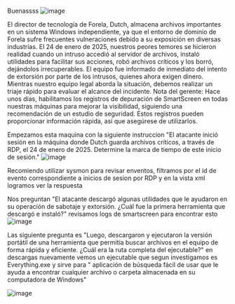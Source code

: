 Buenassss
![image](https://github.com/user-attachments/assets/36d7a511-c6c3-460b-a089-f94eaf960e78)

El director de tecnología de Forela, Dutch, almacena archivos importantes en un sistema Windows independiente, ya que el entorno de dominio de Forela sufre frecuentes vulneraciones debido a su exposición en diversas industrias. El 24 de enero de 2025, nuestros peores temores se hicieron realidad cuando un intruso accedió al servidor de archivos, instaló utilidades para facilitar sus acciones, robó archivos críticos y los borró, dejándolos irrecuperables. El equipo fue informado de inmediato del intento de extorsión por parte de los intrusos, quienes ahora exigen dinero. Mientras nuestro equipo legal aborda la situación, debemos realizar un triaje rápido para evaluar el alcance del incidente. Nota del gerente: Hace unos días, habilitamos los registros de depuración de SmartScreen en todas nuestras máquinas para mejorar la visibilidad, siguiendo una recomendación de un estudio de seguridad. Estos registros pueden proporcionar información rápida, así que asegúrese de utilizarlos.

Empezamos esta maquina con la siguiente instruccion "El atacante inició sesión en la máquina donde Dutch guarda archivos críticos, a través de RDP, el 24 de enero de 2025. Determine la marca de tiempo de este inicio de sesión."
![image](https://github.com/user-attachments/assets/a5eb2ba8-9a16-48ca-b8d8-26b0ada13056)

Recomiendo utilizar sysmon para revisar enventos, filtramos por el id de evento correspondiente a inicios de sesion por RDP y en la vista xml logramos ver la respuesta

Nos preguntan "El atacante descargó algunas utilidades que le ayudaron en su operación de sabotaje y extorsión. ¿Cuál fue la primera herramienta que descargó e instaló?" revisamos logs de smartscreen para encontrar esto
![image](https://github.com/user-attachments/assets/149657c0-6a19-4aa5-9a64-0c2ffc05ae61)

Las siguiente pregunta es "Luego, descargaron y ejecutaron la versión portátil de una herramienta que permitía buscar archivos en el equipo de forma rápida y eficiente. ¿Cuál era la ruta completa del ejecutable?"
en descargas nuevamente vemos un ejecutable que segun investigamos es Everything.exe y sirve para " aplicación de búsqueda fácil de usar que le ayuda a encontrar cualquier archivo o carpeta almacenada en su computadora de Windows"

![image](https://github.com/user-attachments/assets/9d990509-caa3-4122-85b6-d2cdf9c3f592)

